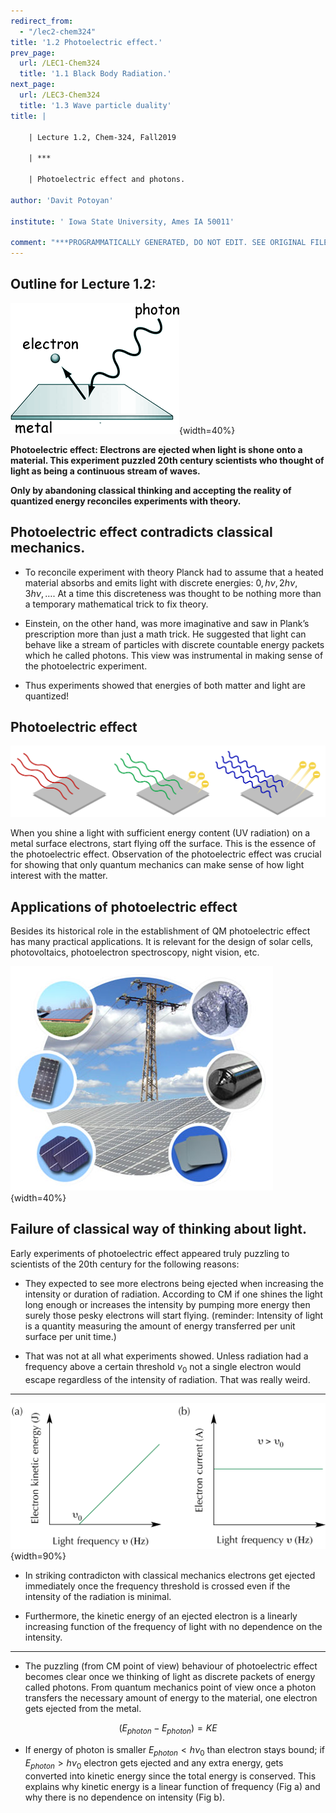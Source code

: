 ```yaml
---
redirect_from:
  - "/lec2-chem324"
title: '1.2 Photoelectric effect.'
prev_page:
  url: /LEC1-Chem324
  title: '1.1 Black Body Radiation.'
next_page:
  url: /LEC3-Chem324
  title: '1.3 Wave particle duality'
title: |

    | Lecture 1.2, Chem-324, Fall2019

    | ***

    | Photoelectric effect and photons.

author: 'Davit Potoyan'

institute: ' Iowa State University, Ames IA 50011'

comment: "***PROGRAMMATICALLY GENERATED, DO NOT EDIT. SEE ORIGINAL FILES IN /content***"
---
```



## Outline for Lecture 1.2: 

![](./images/lec2_intro.png){width=40%}

**Photoelectric effect: Electrons are ejected when light is shone onto a material. This experiment puzzled 20th century scientists who thought of light as being a continuous stream of waves.**

**Only by abandoning classical thinking and accepting the reality of quantized energy reconciles experiments with theory.**

## Photoelectric effect contradicts classical mechanics.

- To reconcile experiment with theory Planck had to assume that a heated material absorbs and emits light with discrete energies: $0, h\nu, 2h\nu, 3h\nu, …$.  At a time this discreteness was thought to be nothing more than a temporary mathematical trick to fix theory. 

- Einstein, on the other hand, was more imaginative and saw in Plank’s prescription more than just a math trick. He suggested that light can behave like a stream of particles with discrete countable energy packets which he called photons. This view was instrumental in making sense of the photoelectric experiment. 

-  Thus experiments showed that energies of both matter and light are quantized!



## Photoelectric effect

![](./images/lect2_Eflying.png)

When you shine a light with sufficient energy content (UV radiation) on a metal surface electrons, start flying off the surface. This is the essence of the photoelectric effect. Observation of the photoelectric effect was crucial for showing that only quantum mechanics can make sense of how light interest with the matter.


## Applications of photoelectric effect

Besides its historical role in the establishment of QM photoelectric effect has many practical applications. It is relevant for the design of solar cells, photovoltaics, photoelectron spectroscopy, night vision, etc. 

![](./images/lec2_applic.jpg){width=40%}


## Failure of classical way of thinking about light. 

Early experiments of photoelectric effect appeared truly puzzling to scientists of the 20th century for the following reasons:

- They expected to see more electrons being ejected when increasing the intensity or duration of radiation. According to CM if one shines the light long enough or increases the intensity by pumping more energy then surely those pesky electrons will start flying. 
  (reminder: Intensity of light is a quantity measuring the amount of energy transferred per unit surface per unit time.)

- That was not at all what experiments showed. Unless radiation had a frequency above a certain threshold $\nu_0$ not a single electron would escape regardless of the intensity of radiation. That was really weird. 

---

![](./images/lec2_KE.png){width=90%}

- In striking contradicton with classical mechanics electrons  get ejected immediately once the frequency threshold is crossed even if the intensity of the radiation is minimal. 

- Furthermore, the kinetic energy of an ejected electron is a linearly increasing function of the frequency of light with no dependence on the intensity.  

---

- The puzzling (from CM point of view) behaviour of photoelectric effect becomes clear once we thinking of light as discrete packets of energy called photons. From quantum mechanics point of view once a photon transfers the necessary amount of energy to the material, one electron gets ejected from the metal. 

$$(E_{photon}-E_{photon})=KE$$

- If energy of photon is smaller $E_{photon} < h\nu_0$  than electron stays bound; if $E_{photon}> h\nu_0$ electron gets ejected and any extra energy, gets converted into kinetic energy since the total energy is conserved. This explains why kinetic energy is a linear function of frequency (Fig a) and why there is no dependence on intensity (Fig b).






